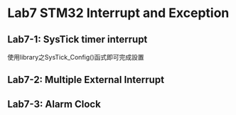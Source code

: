 # Lab7 STM32 Interrupt and Exception

## Lab7-1: SysTick timer interrupt
使用library之SysTick_Config()函式即可完成設置

## Lab7-2: Multiple External Interrupt



## Lab7-3: Alarm Clock






